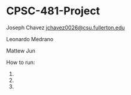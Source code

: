 # CPSC-481-Project

Joseph Chavez jchavez0026@csu.fullerton.edu

Leonardo Medrano

Mattew Jun

How to run:

1.

2.

3.
